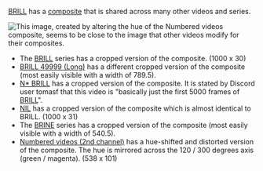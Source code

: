 [BRILL](BRILL "wikilink") has a [composite](Video_Composites "wikilink")
that is shared across many other videos and series.

![This image, created by altering the hue of the [Numbered
videos](Numbered_videos_\(new_channel\) "wikilink") composite, seems to
be close to the image that other videos modify for their
composites.](Numbered-color-shifted.png
"This image, created by altering the hue of the Numbered videos composite, seems to be close to the image that other videos modify for their composites.")

  - The [BRILL](BRILL "wikilink") series has a cropped version of the
    composite. (1000 x 30)
  - [BRILL 49999 (Long)](BRILL_49999_\(Long\) "wikilink") has a
    different cropped version of the composite (most easily visible with
    a width of 789.5).
  - [N\* BRILL](N*_BRILL "wikilink") has a cropped version of the
    composite. It is stated by Discord user tomasf that this video is
    "basically just the first 5000 frames of [BRILL](BRILL "wikilink")".
  - [NIL](NIL "wikilink") has a cropped version of the composite which
    is almost identical to BRILL. (1000 x 31)
  - The [BRINE](BRINE "wikilink") series has a cropped version of the
    composite (most easily visible with a width of 540.5).
  - [Numbered videos (2nd
    channel)](Numbered_videos_\(2nd_channel\) "wikilink") has a
    hue-shifted and distorted version of the composite. The hue is
    mirrored across the 120 / 300 degrees axis (green / magenta). (538 x
    101)
